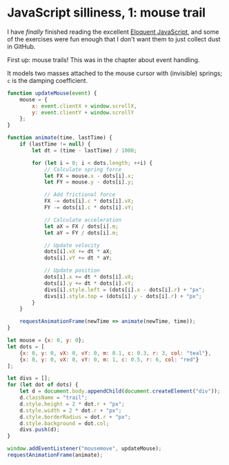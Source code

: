 # JavaScript silliness, 1: mouse trail

I have *finally* finished reading the excellent [Eloquent JavaScript][ejs], and
some of the exercises were fun enough that I don't want them to just collect
dust in GitHub.

First up: mouse trails! This was in the chapter about event handling.

It models two masses attached to the mouse cursor with (invisible) springs; `c`
is the damping coefficient.

```javascript
function updateMouse(event) {
    mouse = {
        x: event.clientX + window.scrollX,
        y: event.clientY + window.scrollY
    };
}

function animate(time, lastTime) {
    if (lastTime != null) {
        let dt = (time - lastTime) / 1000;

        for (let i = 0; i < dots.length; ++i) {
            // Calculate spring force
            let FX = mouse.x - dots[i].x;
            let FY = mouse.y - dots[i].y;

            // Add frictional force
            FX -= dots[i].c * dots[i].vX;
            FY -= dots[i].c * dots[i].vY;

            // Calculate acceleration
            let aX = FX / dots[i].m;
            let aY = FY / dots[i].m;

            // Update velocity
            dots[i].vX += dt * aX;
            dots[i].vY += dt * aY;

            // Update position
            dots[i].x += dt * dots[i].vX;
            dots[i].y += dt * dots[i].vY;
            divs[i].style.left = (dots[i].x - dots[i].r) + "px";
            divs[i].style.top = (dots[i].y - dots[i].r) + "px";
        }
    }

    requestAnimationFrame(newTime => animate(newTime, time));
}

let mouse = {x: 0, y: 0};
let dots = [
    {x: 0, y: 0, vX: 0, vY: 0, m: 0.1, c: 0.3, r: 3, col: "teal"},
    {x: 0, y: 0, vX: 0, vY: 0, m: 1, c: 0.5, r: 6, col: "red"}
];

let divs = [];
for (let dot of dots) {
    let d = document.body.appendChild(document.createElement("div"));
    d.className = "trail";
    d.style.height = 2 * dot.r + "px";
    d.style.width = 2 * dot.r + "px";
    d.style.borderRadius = dot.r + "px";
    d.style.background = dot.col;
    divs.push(d);
}

window.addEventListener("mousemove", updateMouse);
requestAnimationFrame(animate);
```

[ejs]: <https://eloquentjavascript.net>

<style>
.trail {
    position: absolute;
    height: 6px; width: 6px;
    border-radius: 3px;
    background: teal;
}
</style>

<script>
function updateMouse(event) {
    mouse = {
        x: event.clientX + window.scrollX,
        y: event.clientY + window.scrollY
    };
}

function animate(time, lastTime) {
    if (lastTime != null) {
        let dt = (time - lastTime) / 1000;

        for (let i = 0; i < dots.length; ++i) {
            // Calculate spring force
            let FX = mouse.x - dots[i].x;
            let FY = mouse.y - dots[i].y;

            // Add frictional force
            FX -= dots[i].c * dots[i].vX;
            FY -= dots[i].c * dots[i].vY;

            // Calculate acceleration
            let aX = FX / dots[i].m;
            let aY = FY / dots[i].m;

            // Update velocity
            dots[i].vX += dt * aX;
            dots[i].vY += dt * aY;

            // Update position
            dots[i].x += dt * dots[i].vX;
            dots[i].y += dt * dots[i].vY;
            divs[i].style.left = (dots[i].x - dots[i].r) + "px";
            divs[i].style.top = (dots[i].y - dots[i].r) + "px";
        }
    }

    requestAnimationFrame(newTime => animate(newTime, time));
}

let mouse = {x: 0, y: 0};
let dots = [
    {x: 0, y: 0, vX: 0, vY: 0, m: 0.1, c: 0.3, r: 3, col: "teal"},
    {x: 0, y: 0, vX: 0, vY: 0, m: 1, c: 0.5, r: 6, col: "red"}
];

let divs = [];
for (let dot of dots) {
    let d = document.body.appendChild(document.createElement("div"));
    d.className = "trail";
    d.style.height = 2 * dot.r + "px";
    d.style.width = 2 * dot.r + "px";
    d.style.borderRadius = dot.r + "px";
    d.style.background = dot.col;
    divs.push(d);
}

window.addEventListener("mousemove", updateMouse);
requestAnimationFrame(animate);
</script>
